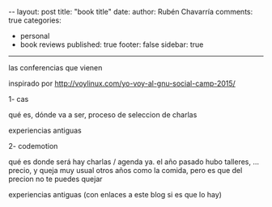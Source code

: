 --
layout: post
title: "book title"
date: 
author: Rubén Chavarría
comments: true
categories: 
- personal
- book reviews
published: true
footer: false
sidebar: true
---

las conferencias que vienen

inspirado por http://voylinux.com/yo-voy-al-gnu-social-camp-2015/

1- cas

qué es,
dónde va a ser,
proceso de seleccion de charlas

experiencias antiguas

2- codemotion

qué es
donde será
hay charlas / agenda ya. el año pasado hubo talleres, ...
precio, y queja muy usual otros años como la comida, pero es que del precion no te puedes quejar

experiencias antiguas (con enlaces a este blog si es que lo hay)

